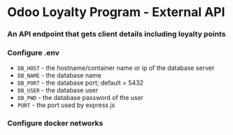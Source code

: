 # Odoo Loyalty Program - External API

### An API endpoint that gets client details including loyalty points

### Configure .env

- `DB_HOST` - the hostname/container name or ip of the database server
- `DB_NAME` - the database name
- `DB_PORT` - the database port; default = 5432
- `DB_USER` - the database user
- `DB_PWD` - the database password of the user
- `PORT` - the port used by express js

### Configure docker networks
